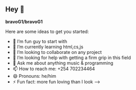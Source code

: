 ## Hey 👋


**bravoG1/bravoG1**

Here are some ideas to get you started:

- 🔭 I’m fun guy to start with
- 🌱 I’m currently learning html,cs,js
- 👯 I’m looking to collaborate on any project
- 🤔 I’m looking for help with getting a firm grip in this field
- 💬 Ask me about anything music & programming
- 📫 How to reach me: +254 702234464
- 😄 Pronouns: he/him
- ⚡ Fun fact: more fun loving than I look
-->
